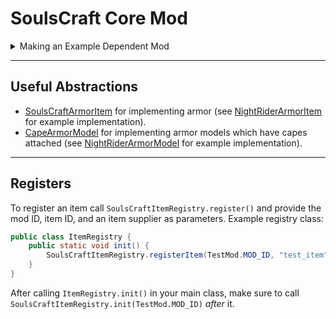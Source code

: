 # SoulsCraft Core Mod

<details>
   <summary>Making an Example Dependent Mod</summary>

   We will make a dependent mod using the SoulsCraft core mod as a dependency.
   
   First, install the Minecraft Development plugin for IntelliJ. In IntelliJ, create a new project and select "Minecraft" from the generators. Select "Architectury" from the "Templates", and then fill in the name of the mod at the top. The default "Main Class" name is a bit messed up, so make sure to rename it using [PascalCase](https://www.theserverside.com/definition/Pascal-case). In the end it should look something like this:

   <p align="center">
      <img width="700" alt="IntelliJ Project Template" src="https://github.com/user-attachments/assets/8afcd699-ea25-4281-a6bb-e96f095a552b" />
   </p>
   
   After creating the project, wait for it to finish building. Then, in the root `build.gradle` file, include the following in the `repositories` inside of `subprojects`:
   ```groovy
   maven { url 'https://maven.azuredoom.com/mods' }
   maven {
      url 'https://maven.pkg.github.com/thrasosc/soulscraft-core-mod'
      credentials {
         username = project.findProperty("gpr.user") ?: System.getenv("GITHUB_ACTOR")
         password = project.findProperty("gpr.key") ?: System.getenv("GITHUB_TOKEN")
      }
   }
   ```
   
   In `common/build.gradle` include the following dependencies:
   ```groovy
   modImplementation "mod.azure.azurelib:azurelib-common-${minecraft_version}:${azurelib_version}"
   modImplementation "net.pixeldreamstudios:soulscraft-${minecraft_version}-common:${soulscraft_version}"
   ```
   
   In `fabric/build.gradle` include the following dependencies:
   ```groovy
   modImplementation "mod.azure.azurelib:azurelib-fabric-${minecraft_version}:${azurelib_version}"
   modImplementation "net.pixeldreamstudios:soulscraft-${minecraft_version}-fabric:${soulscraft_version}"
   ```
   
   In `neoforge/build.gradle` include the following dependencies:
   ```groovy
   modImplementation "mod.azure.azurelib:azurelib-neo-${minecraft_version}:${azurelib_version}"
   modImplementation "net.pixeldreamstudios:soulscraft-${minecraft_version}-neoforge:${soulscraft_version}"
   ```
   
   Before rebuilding, we need to set up the `GITHUB_ACTOR` and `GITHUB_TOKEN` environment variables in order to be authenticated when accessing the SoulsCraft packages (this is a limitation of hosting artifacts on GitHub).
   
   To create a token on GitHub, go to https://github.com/settings/tokens and click on `Generate new token`. Make sure to generate a classic token for general use. Name your token whatever you want (e.g. "SoulsCraft Artifact Publishing"), set a long expiration date (e.g. 90 days), and tick `write:packages` & `delete:packages`, then scroll to the bottom and select `Generate token`. Copy the created token and store it somewhere safe until we set it as an environment variable. Follow [this tutorial](https://youtu.be/5BTnfpIq5mI) for creating an environment variable on Windows, and make sure to create the following two environment variables:
   - `GITHUB_ACTOR`: this will hold the value of your GitHub username.
   - `GITHUB_TOKEN`: this will hold the value of the token we created.

   After setting these environment variables, restart IntelliJ and rebuild your project.
</details>

---

## Useful Abstractions

- [SoulsCraftArmorItem](https://github.com/thrasosc/soulscraft-core-mod/blob/main/common/src/main/java/net/pixeldreamstudios/soulscraft/item/armor/SoulsCraftArmorItem.java) for implementing armor (see [NightRiderArmorItem](https://github.com/thrasosc/soulscraft-core-mod/blob/main/example-mod/common/src/main/java/net/pixeldreamstudios/soulscraft_tarnished_legacy/item/armor/sets/NightRiderArmorItem.java) for example implementation).
- [CapeArmorModel](https://github.com/thrasosc/soulscraft-core-mod/blob/main/common/src/main/java/net/pixeldreamstudios/soulscraft/item/armor/client/model/CapeArmorModel.java) for implementing armor models which have capes attached (see [NightRiderArmorModel](https://github.com/thrasosc/soulscraft-core-mod/blob/main/example-mod/common/src/main/java/net/pixeldreamstudios/soulscraft_tarnished_legacy/item/armor/client/model/NightRiderArmorModel.java) for example implementation).

---

## Registers

To register an item call `SoulsCraftItemRegistry.register()` and provide the mod ID, item ID, and an item supplier as parameters. Example registry class:
```java
public class ItemRegistry {
    public static void init() {
        SoulsCraftItemRegistry.registerItem(TestMod.MOD_ID, "test_item", () -> new Item(new Item.Properties()));
    }
}
```

After calling `ItemRegistry.init()` in your main class, make sure to call `SoulsCraftItemRegistry.init(TestMod.MOD_ID)` *after* it.
